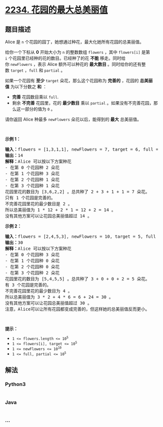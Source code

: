 # [2234. 花园的最大总美丽值](https://leetcode-cn.com/problems/maximum-total-beauty-of-the-gardens)

## 题目描述

<!-- 这里写题目描述 -->

<p>Alice 是&nbsp;<code>n</code>&nbsp;个花园的园丁，她想通过种花，最大化她所有花园的总美丽值。</p>

<p>给你一个下标从 <strong>0</strong>&nbsp;开始大小为 <code>n</code>&nbsp;的整数数组&nbsp;<code>flowers</code>&nbsp;，其中&nbsp;<code>flowers[i]</code>&nbsp;是第 <code>i</code>&nbsp;个花园里已经种的花的数目。已经种了的花 <strong>不能</strong>&nbsp;移走。同时给你&nbsp;<code>newFlowers</code>&nbsp;，表示 Alice 额外可以种花的&nbsp;<strong>最大数目</strong>&nbsp;。同时给你的还有整数&nbsp;<code>target</code>&nbsp;，<code>full</code>&nbsp;和&nbsp;<code>partial</code>&nbsp;。</p>

<p>如果一个花园有 <strong>至少</strong>&nbsp;<code>target</code>&nbsp;朵花，那么这个花园称为 <strong>完善的</strong>&nbsp;，花园的 <strong>总美丽值</strong>&nbsp;为以下分数之 <strong>和</strong> ：</p>

<ul>
	<li><b>完善</b> 花园数目乘以&nbsp;<code>full</code>.</li>
	<li>剩余 <strong>不完善</strong>&nbsp;花园里，花的 <strong>最少数目</strong>&nbsp;乘以&nbsp;<code>partial</code>&nbsp;。如果没有不完善花园，那么这一部分的值为&nbsp;<code>0</code>&nbsp;。</li>
</ul>

<p>请你返回 Alice 种最多 <code>newFlowers</code>&nbsp;朵花以后，能得到的<strong>&nbsp;最大</strong>&nbsp;总美丽值。</p>

<p>&nbsp;</p>

<p><strong>示例 1：</strong></p>

<pre><b>输入：</b>flowers = [1,3,1,1], newFlowers = 7, target = 6, full = 12, partial = 1
<b>输出：</b>14
<b>解释：</b>Alice 可以按以下方案种花
- 在第 0 个花园种 2 朵花
- 在第 1 个花园种 3 朵花
- 在第 2 个花园种 1 朵花
- 在第 3 个花园种 1 朵花
花园里花的数目为 [3,6,2,2] 。总共种了 2 + 3 + 1 + 1 = 7 朵花。
只有 1 个花园是完善的。
不完善花园里花的最少数目是 2 。
所以总美丽值为 1 * 12 + 2 * 1 = 12 + 2 = 14 。
没有其他方案可以让花园总美丽值超过 14 。
</pre>

<p><strong>示例 2：</strong></p>

<pre><b>输入：</b>flowers = [2,4,5,3], newFlowers = 10, target = 5, full = 2, partial = 6
<b>输出：</b>30
<b>解释：</b>Alice 可以按以下方案种花
- 在第 0 个花园种 3 朵花
- 在第 1 个花园种 0 朵花
- 在第 2 个花园种 0 朵花
- 在第 3 个花园种 2 朵花
花园里花的数目为 [5,4,5,5] 。总共种了 3 + 0 + 0 + 2 = 5 朵花。
有 3 个花园是完善的。
不完善花园里花的最少数目为 4 。
所以总美丽值为 3 * 2 + 4 * 6 = 6 + 24 = 30 。
没有其他方案可以让花园总美丽值超过 30 。
注意，Alice可以让所有花园都变成完善的，但这样她的总美丽值反而更小。
</pre>

<p>&nbsp;</p>

<p><strong>提示：</strong></p>

<ul>
	<li><code>1 &lt;= flowers.length &lt;= 10<sup>5</sup></code></li>
	<li><code>1 &lt;= flowers[i], target &lt;= 10<sup>5</sup></code></li>
	<li><code>1 &lt;= newFlowers &lt;= 10<sup>10</sup></code></li>
	<li><code>1 &lt;= full, partial &lt;= 10<sup>5</sup></code></li>
</ul>


## 解法

<!-- 这里可写通用的实现逻辑 -->

<!-- tabs:start -->

### **Python3**

<!-- 这里可写当前语言的特殊实现逻辑 -->

```python

```

### **Java**

<!-- 这里可写当前语言的特殊实现逻辑 -->

```java

```

### **...**

```

```

<!-- tabs:end -->
